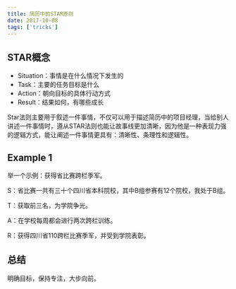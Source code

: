 ```yaml
---
title: 简历中的STAR原则
date: 2017-10-08
tags: ['tricks']
---
```


## STAR概念

- Situation：事情是在什么情况下发生的
- Task：主要的任务目标是什么
- Action：朝向目标的具体行动方式
- Result：结果如何，有哪些成长

Star法则主要用于叙述一件事情，不仅可以用于描述简历中的项目经理，当给别人讲述一件事情时，遵从STAR法则也能让故事线更加清晰，因为他是一种表现力强的逻辑方式，能让阐述一件事情更具有：清晰性、条理性和逻辑性。

## Example 1

举一个示例：获得省比赛跨栏季军。

S：省比赛一共有三十个四川省本科院校，其中B组参赛有12个院校，我处于B组。

T：获取前三名，为学院争光。

A：在学校每周都会进行两次跨栏训练。

R：获得四川省110跨栏比赛季军，并受到学院表彰。

## 总结

明确目标，保持专注，大步向前。
